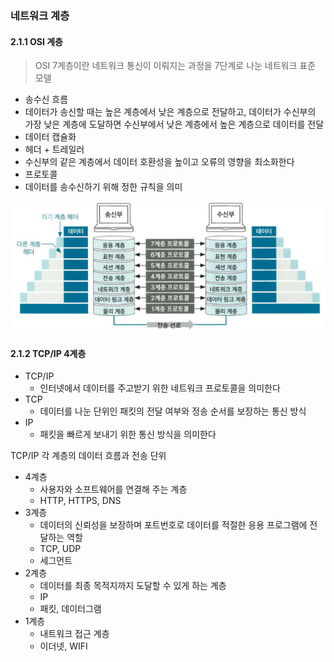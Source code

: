 ### 네트워크 계층
#### 2.1.1 OSI 계층
> OSI 7계층이란 네트워크 통신이 이뤄지는 과정을 7단계로 나눈 네트워크 표준 모델

* 송수신 흐름
 * 데이터가 송신할 때는 높은 계층에서 낮은 계층으로 전달하고, 데이터가 수신부의 가장 낮은 계층에 도달하면 수신부에서 낮은 계층에서 높은 계층으로 데이터를 전달
* 데이터 캡슐화
 * 헤더 + 트레일러
 * 수신부의 같은 계층에서 데이터 호환성을 높이고 오류의 영향을 최소화한다
* 프로토콜
 * 데이터를 송수신하기 위해 정한 규칙을 의미

![OSI7 계층 전체구조](image.png)

#### 2.1.2 TCP/IP 4계층
* TCP/IP 
    * 인터넷에서 데이터를 주고받기 위한 네트워크 프로토콜을 의미한다 
* TCP
    * 데이터를 나눈 단위인 패킷의 전달 여부와 정송 순서를 보장하는 통신 방식
* IP
    * 패킷을 빠르게 보내기 위한 통신 방식을 의미한다

TCP/IP 각 계층의 데이터 흐름과 전송 단위
* 4계층
    * 사용자와 소프트웨어를 연결해 주는 계층
    * HTTP, HTTPS, DNS
* 3계층
    * 데이터의 신뢰성을 보장하며 포트번호로 데이터를 적절한 응용 프로그램에 전달하는 역할
    * TCP, UDP
    * 세그먼트
* 2계층
    * 데이터를 최종 목적지까지 도달할 수 있게 하는 계층
    * IP
    * 패킷, 데이터그램
* 1계층
    * 내트워크 접근 계층
    * 이더넷, WIFI
